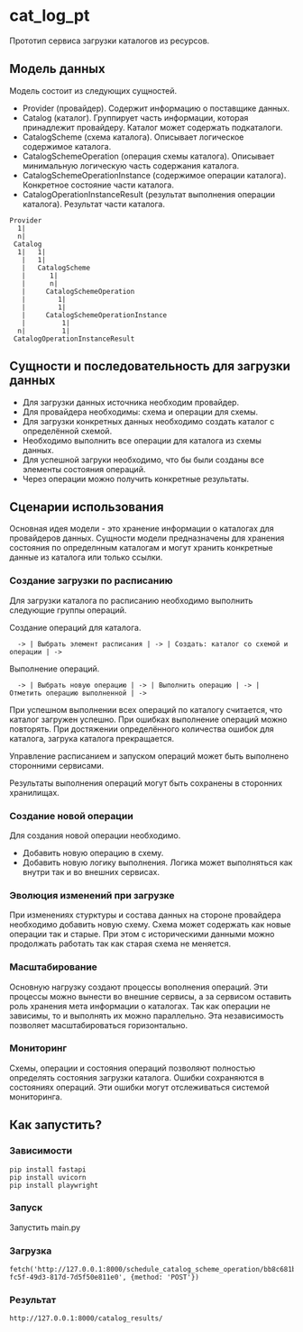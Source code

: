 # cat_log_pt

Прототип сервиса загрузки каталогов из ресурсов.

## Модель данных
Модель состоит из следующих сущностей.

* Provider (провайдер). Содержит информацию о поставщике данных.
* Catalog (каталог). Группирует часть информации, которая принадлежит провайдеру. Каталог может содержать подкаталоги.
* CatalogScheme (схема каталога). Описывает логическое содержимое каталога.
* CatalogSchemeOperation (операция схемы каталога). Описывает минимальную логическую часть содержания каталога.
* CatalogSchemeOperationInstance (содержимое операции каталога). Конкретное состояние части каталога.
* CatalogOperationInstanceResult (результат выполнения операции каталога). Результат части каталога.


```
Provider
  1|
  n|
 Catalog
  1|   1|
   |   1|
   |   CatalogScheme
   |      1|
   |      n|
   |     CatalogSchemeOperation
   |        1|
   |        1|
   |     CatalogSchemeOperationInstance    
   |         1|
  n|         1|
 CatalogOperationInstanceResult
```

## Сущности и последовательность для загрузки данных

* Для загрузки данных источника необходим провайдер.
* Для провайдера необходимы: схема и операции для схемы.
* Для загрузки конкретных данных необходимо создать каталог с определённой схемой.
* Необходимо выполнить все операции для каталога из схемы данных.
* Для успешной загруки необходимо, что бы были созданы все элементы состояния операций.
* Через операции можно получить конкретные результаты.

## Сценарии использования

Основная идея модели - это хранение информации о каталогах для провайдеров данных.
Сущности модели предназначены для хранения состояния по определнным каталогам и
могут хранить конкретные данные из каталога или только ссылки.

### Создание загрузки по расписанию
Для загрузки каталога по расписанию необходимо выполнить следующие группы операций.

Создание операций для каталога.
```
  -> | Выбрать элемент расписания | -> | Создать: каталог со схемой и операции | ->
```

Выполнение операций.
```
  -> | Выбрать новую операцию | -> | Выполнить операцию | -> | Отметить операцию выполненной | ->
```

При успешном выполнении всех операций по каталогу считается, что каталог загружен успешно.
При ошибках выполнение операций можно повторять. 
При достяжении определённого количества ошибок для каталога, загрука каталога прекращается.

Управление расписанием и запуском операций может быть выполнено сторонними сервисами.

Результаты выполнения операций могут быть сохранены в сторонних хранилищах.

### Создание новой операции
Для создания новой операции необходимо.
* Добавить новую операцию в схему.
* Добавить новую логику выполнения. Логика может выполняться как внутри так и во внешних сервисах.

### Эволюция изменений при загрузке
При изменениях стурктуры и состава данных на стороне провайдера необходимо добавить новую схему.
Схема может содержать как новые операции так и старые.
При этом с историческими данными можно продолжать работать так как старая схема не меняется. 

### Масштабирование
Основную нагрузку создают процессы вополнения операций. 
Эти процессы можно вынести во внешние сервисы, 
а за сервисом оставить роль хранения мета информации о каталогах. 
Так как операции не зависимы, то и выполнять их можно параллельно.
Эта независимость позволяет масштабироваться горизонтально.

### Мониторинг
Схемы, операции и состояния операций позволяют полностью определять состояния загрузки каталога.
Ошибки сохраняются в состояниях операций. Эти ошибки могут отслеживаться системой мониторинга.

## Как запустить?

### Зависимости
```
pip install fastapi
pip install uvicorn
pip install playwright
```
### Запуск
Запустить main.py

### Загрузка
```
fetch('http://127.0.0.1:8000/schedule_catalog_scheme_operation/bb8c681b-fc5f-49d3-817d-7d5f50e811e0', {method: 'POST'})
```
### Результат
```
http://127.0.0.1:8000/catalog_results/
```

